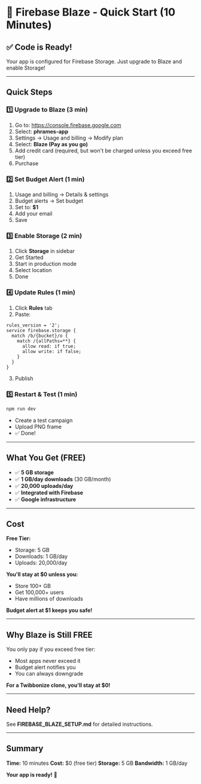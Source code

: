# 🚀 Firebase Blaze - Quick Start (10 Minutes)

## ✅ Code is Ready!

Your app is configured for Firebase Storage. Just upgrade to Blaze and enable Storage!

---

## Quick Steps

### 1️⃣ Upgrade to Blaze (3 min)
1. Go to: https://console.firebase.google.com
2. Select: **phrames-app**
3. Settings → Usage and billing → Modify plan
4. Select: **Blaze (Pay as you go)**
5. Add credit card (required, but won't be charged unless you exceed free tier)
6. Purchase

### 2️⃣ Set Budget Alert (1 min)
1. Usage and billing → Details & settings
2. Budget alerts → Set budget
3. Set to: **$1**
4. Add your email
5. Save

### 3️⃣ Enable Storage (2 min)
1. Click **Storage** in sidebar
2. Get Started
3. Start in production mode
4. Select location
5. Done

### 4️⃣ Update Rules (1 min)
1. Click **Rules** tab
2. Paste:
```
rules_version = '2';
service firebase.storage {
  match /b/{bucket}/o {
    match /{allPaths=**} {
      allow read: if true;
      allow write: if false;
    }
  }
}
```
3. Publish

### 5️⃣ Restart & Test (1 min)
```bash
npm run dev
```
- Create a test campaign
- Upload PNG frame
- ✅ Done!

---

## What You Get (FREE)

- ✅ **5 GB storage**
- ✅ **1 GB/day downloads** (30 GB/month)
- ✅ **20,000 uploads/day**
- ✅ **Integrated with Firebase**
- ✅ **Google infrastructure**

---

## Cost

**Free Tier:**
- Storage: 5 GB
- Downloads: 1 GB/day
- Uploads: 20,000/day

**You'll stay at $0 unless you:**
- Store 100+ GB
- Get 100,000+ users
- Have millions of downloads

**Budget alert at $1 keeps you safe!**

---

## Why Blaze is Still FREE

You only pay if you exceed free tier:
- Most apps never exceed it
- Budget alert notifies you
- You can always downgrade

**For a Twibbonize clone, you'll stay at $0!**

---

## Need Help?

See **FIREBASE_BLAZE_SETUP.md** for detailed instructions.

---

## Summary

**Time:** 10 minutes
**Cost:** $0 (free tier)
**Storage:** 5 GB
**Bandwidth:** 1 GB/day

**Your app is ready!** 🎉
